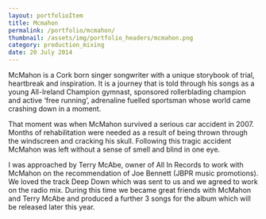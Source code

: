 ```yaml
---
layout: portfolioItem
title: Mcmahon
permalink: /portfolio/mcmahon/
thumbnail: /assets/img/portfolio_headers/mcmahon.png
category: production_mixing
date: 20 July 2014
---
```


McMahon is a Cork born singer songwriter with a unique storybook of trial, heartbreak and inspiration.  It is a journey that is told through his songs as a young All-Ireland Champion gymnast, sponsored rollerblading champion and active ‘free running’, adrenaline fuelled sportsman whose world came crashing down in a moment.

That moment was when McMahon survived a serious car accident in 2007.  Months of   rehabilitation were needed as a result of being thrown through the windscreen and cracking his skull.  Following this tragic accident McMahon was left without a sense of smell and blind in one eye.

I was approached by Terry McAbe, owner of All In Records to work with McMahon on the recommendation of Joe Bennett (JBPR music promotions). We loved the track Deep Down which was sent to us and we agreed to work on the radio mix. During this time we became great friends with McMahon and Terry McAbe and produced a further 3 songs for the album which will be released later this year.